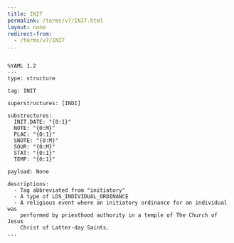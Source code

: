 ```yaml
---
title: INIT
permalink: /terms/v7/INIT.html
layout: none
redirect-from:
  - /terms/v7/INIT
...
```


```

%YAML 1.2
---
type: structure

tag: INIT

superstructures: [INDI]

substructures:
  INIT.DATE: "{0:1}"
  NOTE: "{0:M}"
  PLAC: "{0:1}"
  SNOTE: "{0:M}"
  SOUR: "{0:M}"
  STAT: "{0:1}"
  TEMP: "{0:1}"

payload: None

descriptions:
  - Tag abbreviated from "initiatory"
  - A type of LDS_INDIVIDUAL_ORDINANCE
  - A religious event where an initiatory ordinance for an individual was
    performed by priesthood authority in a temple of The Church of Jesus
    Christ of Latter-day Saints.
...

```